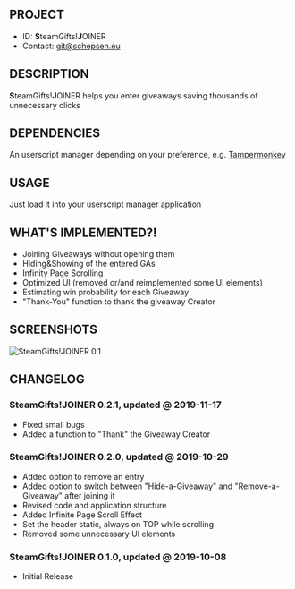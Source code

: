 ## PROJECT ##

* ID: **S**teamGifts!**J**OINER
* Contact: git@schepsen.eu

## DESCRIPTION ##

**S**teamGifts!**J**OINER helps you enter giveaways saving thousands of unnecessary clicks

## DEPENDENCIES ##

An userscript manager depending on your preference, e.g. [Tampermonkey](https://chrome.google.com/webstore/detail/tampermonkey/dhdgffkkebhmkfjojejmpbldmpobfkfo?hl=de)

## USAGE ##

Just load it into your userscript manager application

## WHAT'S IMPLEMENTED?! ##

* Joining Giveaways without opening them
* Hiding&Showing of the entered GAs
* Infinity Page Scrolling
* Optimized UI (removed or/and reimplemented some UI elements)
* Estimating win probability for each Giveaway
* "Thank-You" function to thank the giveaway Creator

## SCREENSHOTS ##

![SteamGifts!JOINER 0.1](https://i.imgur.com/IXOcAp9.gif) <!---![SteamGifts!JOINER 0.1](https://i.imgur.com/JoU2HzF.png)-->

## CHANGELOG ##

### SteamGifts!JOINER 0.2.1, updated @ 2019-11-17 ###

* Fixed small bugs
* Added a function to "Thank" the Giveaway Creator

### SteamGifts!JOINER 0.2.0, updated @ 2019-10-29 ###

* Added option to remove an entry
* Added option to switch between "Hide-a-Giveaway" and "Remove-a-Giveaway" after joining it
* Revised code and application structure
* Added Infinite Page Scroll Effect
* Set the header static, always on TOP while scrolling
* Removed some unnecessary UI elements

### SteamGifts!JOINER 0.1.0, updated @ 2019-10-08 ###

* Initial Release

